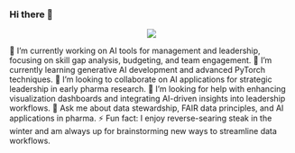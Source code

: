 ### Hi there 👋

<div align="center">
	<a href="https://orcid.org/0000-0002-2785-3674" target="_blank">
		<img src="https://img.shields.io/badge/ORCID-0000--0002--2785--3674-a6ce39?logo=orcid" />
	</a>
</div>

🔭 I’m currently working on AI tools for management and leadership, focusing on skill gap analysis, budgeting, and team engagement.
🌱 I’m currently learning generative AI development and advanced PyTorch techniques.
👯 I’m looking to collaborate on AI applications for strategic leadership in early pharma research.
🤔 I’m looking for help with enhancing visualization dashboards and integrating AI-driven insights into leadership workflows.
💬 Ask me about data stewardship, FAIR data principles, and AI applications in pharma.
⚡ Fun fact: I enjoy reverse-searing steak in the winter and am always up for brainstorming new ways to streamline data workflows.

